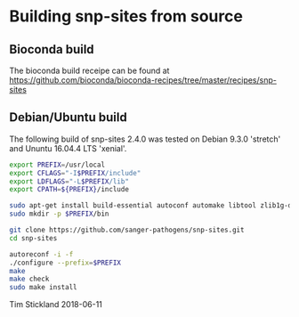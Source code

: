 # Building snp-sites from source

## Bioconda build

The bioconda build receipe can be found at https://github.com/bioconda/bioconda-recipes/tree/master/recipes/snp-sites

## Debian/Ubuntu build

The following build of snp-sites 2.4.0 was tested on Debian 9.3.0 'stretch' and Ununtu 16.04.4 LTS 'xenial'.

```bash
export PREFIX=/usr/local
export CFLAGS="-I$PREFIX/include"
export LDFLAGS="-L$PREFIX/lib"
export CPATH=${PREFIX}/include

sudo apt-get install build-essential autoconf automake libtool zlib1g-dev check git libsnp-sites1
sudo mkdir -p $PREFIX/bin

git clone https://github.com/sanger-pathogens/snp-sites.git
cd snp-sites

autoreconf -i -f
./configure --prefix=$PREFIX
make
make check
sudo make install
```

Tim Stickland 2018-06-11

